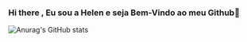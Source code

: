 ### Hi there , Eu sou a Helen e seja Bem-Vindo ao meu Github👋


![Anurag's GitHub stats](https://github-readme-stats.vercel.app/api?username=HelenCorecha&theme=radicalicons=true)
